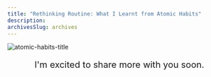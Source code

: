 ```yaml
---
title: "Rethinking Routine: What I Learnt from Atomic Habits"
description: 
archivesSlug: archives
---
```


<img src="/site/images/atomichabits-title.png" alt="atomic-habits-title">

<div style="display:flex; justify-content: center; font-size:20px;">
    <p>I'm excited to share more with you soon.</p>
</div>